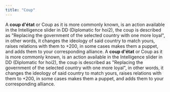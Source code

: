 ```yaml
---
title: "Coup"
---
```


A **coup d'état** or Coup as it is more commonly known, is an action
available in the Intelligence slider in DD (Diplomatic for hoi2), the
coup is described as "Replacing the government of the selected country
with one more loyal", in other words, it changes the ideology of said
country to match yours, raises relations with them to +200, in some
cases makes them a puppet, and adds them to your corresponding alliance.
A **coup d'état** or Coup as it is more commonly known, is an action
available in the Intelligence slider in DD (Diplomatic for hoi2), the
coup is described as "Replacing the government of the selected country
with one more loyal", in other words, it changes the ideology of said
country to match yours, raises relations with them to +200, in some
cases makes them a puppet, and adds them to your corresponding alliance.
